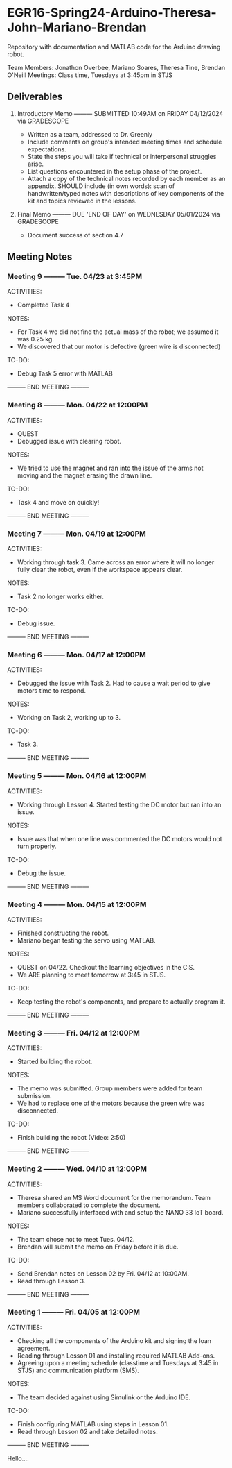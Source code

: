 # EGR16-Spring24-Arduino-Theresa-John-Mariano-Brendan
Repository with documentation and MATLAB code for the Arduino drawing robot.

Team Members: Jonathon Overbee, Mariano Soares, Theresa Tine, Brendan O'Neill
Meetings: Class time, Tuesdays at 3:45pm in STJS

## Deliverables
1) Introductory Memo ——— SUBMITTED 10:49AM on FRIDAY 04/12/2024 via GRADESCOPE
    - Written as a team, addressed to Dr. Greenly    
    - Include comments on group's intended meeting times and schedule expectations.
    - State the steps you will take if technical or interpersonal struggles arise.
    - List questions encountered in the setup phase of the project.
    - Attach a copy of the technical notes recorded by each member as an appendix. SHOULD include (in own words): scan of handwritten/typed notes with descriptions of key components of the kit and topics reviewed in the lessons.

2) Final Memo ——— DUE 'END OF DAY' on WEDNESDAY 05/01/2024 via GRADESCOPE 
    - Document success of section 4.7 

## Meeting Notes

### Meeting 9 ——— Tue. 04/23 at 3:45PM

ACTIVITIES:
- Completed Task 4

NOTES: 
- For Task 4 we did not find the actual mass of the robot; we assumed it was 0.25 kg.
- We discovered that our motor is defective (green wire is disconnected)

TO-DO:
- Debug Task 5 error with MATLAB

——— END MEETING ———

### Meeting 8 ——— Mon. 04/22 at 12:00PM

ACTIVITIES:
- QUEST
- Debugged issue with clearing robot.

NOTES: 
- We tried to use the magnet and ran into the issue of the arms not moving and the magnet erasing the drawn line.

TO-DO:
- Task 4 and move on quickly!

——— END MEETING ———

### Meeting 7 ——— Mon. 04/19 at 12:00PM

ACTIVITIES:
- Working through task 3. Came across an error where it will no longer fully clear the robot, even if the workspace appears clear.

NOTES: 
- Task 2 no longer works either.

TO-DO:
- Debug issue.

——— END MEETING ———

### Meeting 6 ——— Mon. 04/17 at 12:00PM

ACTIVITIES:
- Debugged the issue with Task 2. Had to cause a wait period to give motors time to respond.

NOTES: 
- Working on Task 2, working up to 3.

TO-DO:
- Task 3.

——— END MEETING ———

### Meeting 5 ——— Mon. 04/16 at 12:00PM

ACTIVITIES:
- Working through Lesson 4. Started testing the DC motor but ran into an issue.

NOTES: 
- Issue was that when one line was commented the DC motors would not turn properly.

TO-DO:
- Debug the issue.

——— END MEETING ———

### Meeting 4 ——— Mon. 04/15 at 12:00PM

ACTIVITIES:
- Finished constructing the robot.
- Mariano began testing the servo using MATLAB.

NOTES: 
- QUEST on 04/22. Checkout the learning objectives in the CIS.
- We ARE planning to meet tomorrow at 3:45 in STJS.

TO-DO:
- Keep testing the robot's components, and prepare to actually program it.

——— END MEETING ———

### Meeting 3 ——— Fri. 04/12 at 12:00PM

ACTIVITIES:
- Started building the robot.

NOTES: 
- The memo was submitted. Group members were added for team submission.
- We had to replace one of the motors because the green wire was disconnected.

TO-DO:
- Finish building the robot (Video: 2:50)

——— END MEETING ———

### Meeting 2 ——— Wed. 04/10 at 12:00PM

ACTIVITIES:
- Theresa shared an MS Word document for the memorandum. Team members collaborated to complete the document.
- Mariano successfully interfaced with and setup the NANO 33 IoT board. 

NOTES: 
- The team chose not to meet Tues. 04/12.
- Brendan will submit the memo on Friday before it is due.

TO-DO:
- Send Brendan notes on Lesson 02 by Fri. 04/12 at 10:00AM.
- Read through Lesson 3.

——— END MEETING ———

### Meeting 1 ——— Fri. 04/05 at 12:00PM

ACTIVITIES:
- Checking all the components of the Arduino kit and signing the loan agreement.
- Reading through Lesson 01 and installing required MATLAB Add-ons.
- Agreeing upon a meeting schedule (classtime and Tuesdays at 3:45 in STJS) and communication platform (SMS).

NOTES: 
- The team decided against using Simulink or the Arduino IDE.

TO-DO:
- Finish configuring MATLAB using steps in Lesson 01.
- Read through Lesson 02 and take detailed notes.

——— END MEETING ———

Hello....
